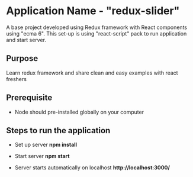 # Application Name - "redux-slider"

A base project developed using Redux framework with React components using "ecma 6". 
This set-up is using "react-script" pack to run application and start server.

## Purpose
Learn redux framework and share clean and easy examples with react freshers

## Prerequisite 
* Node should pre-installed globally on your computer 

## Steps to run the application
* Set up server
<strong>npm install</strong>

* Start server
<strong>npm start</strong>

* Server starts automatically on localhost 
<strong>http://localhost:3000/</strong>

